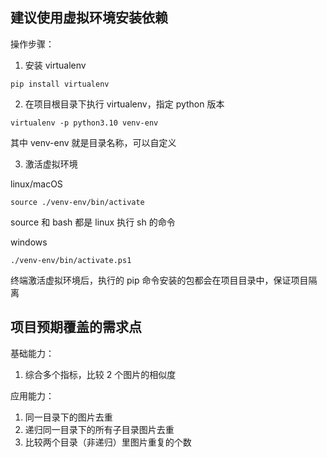 ## 建议使用虚拟环境安装依赖

操作步骤：

1. 安装 virtualenv

```
pip install virtualenv
```

2. 在项目根目录下执行 virtualenv，指定 python 版本

```
virtualenv -p python3.10 venv-env
```

其中 venv-env 就是目录名称，可以自定义

3. 激活虚拟环境

linux/macOS

```
source ./venv-env/bin/activate
```

source 和 bash 都是 linux 执行 sh 的命令

windows

```
./venv-env/bin/activate.ps1
```

终端激活虚拟环境后，执行的 pip 命令安装的包都会在项目目录中，保证项目隔离

## 项目预期覆盖的需求点

基础能力：

1. 综合多个指标，比较 2 个图片的相似度

应用能力：

1. 同一目录下的图片去重
2. 递归同一目录下的所有子目录图片去重
3. 比较两个目录（非递归）里图片重复的个数
